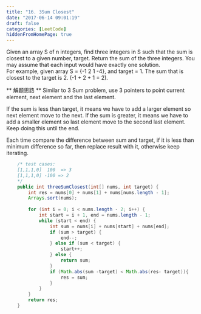 ```yaml
---
title: "16. 3Sum Closest"
date: "2017-06-14 09:01:19"
draft: false
categories: [LeetCode]
hiddenFromHomePage: true
---
```

Given an array S of n integers, find three integers in S such that the sum is closest to a given number, target. Return the sum of the three integers. You may assume that each input would have exactly one solution.  
    For example, given array S = {-1 2 1 -4}, and target = 1.
    The sum that is closest to the target is 2. (-1 + 2 + 1 = 2).  

** 解题思路 **
Similar to 3 Sum problem, use 3 pointers to point current element, next element and the last element.   

If the sum is less than target, it means we have to add a larger element so next element move to the next. If the sum is greater, it means we have to add a smaller element so last element move to the second last element. Keep doing this until the end.   

Each time compare the difference between sum and target, if it is less than minimum difference so far, then replace result with it, otherwise keep iterating.
 
```java
    /* test cases:
    [1,1,1,0]  100  => 3
    [1,1,1,0] -100 => 2
    */
    public int threeSumClosest(int[] nums, int target) {
        int res = nums[0] + nums[1] + nums[nums.length - 1];
        Arrays.sort(nums);
        
        for (int i = 0; i < nums.length - 2; i++) {
            int start = i + 1, end = nums.length - 1;
            while (start < end) {
                int sum = nums[i] + nums[start] + nums[end];
                if (sum > target) {
                    end--;
                } else if (sum < target) {
                    start++;
                } else {
                    return sum;
                }
                if (Math.abs(sum -target) < Math.abs(res- target)){
                    res = sum;
                }
            }
        }
        return res;
    }
```
